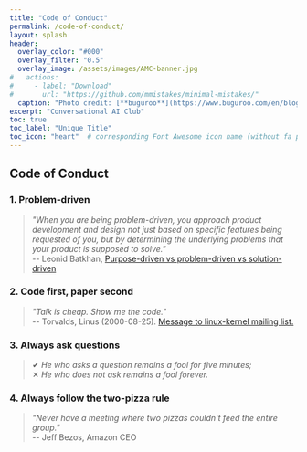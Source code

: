 ```yaml
---
title: "Code of Conduct"
permalink: /code-of-conduct/
layout: splash
header:
  overlay_color: "#000"
  overlay_filter: "0.5"
  overlay_image: /assets/images/AMC-banner.jpg
#   actions:
#     - label: "Download"
#       url: "https://github.com/mmistakes/minimal-mistakes/"
  caption: "Photo credit: [**buguroo**](https://www.buguroo.com/en/blog/topic/ai)"
excerpt: "Conversational AI Club"
toc: true
toc_label: "Unique Title"
toc_icon: "heart"  # corresponding Font Awesome icon name (without fa prefix)
---
```


## Code of Conduct

### 1. Problem-driven

> _"When you are being problem-driven, you approach product development and design not just based on specific features being requested of you, but by determining the underlying problems that your product is supposed to solve."_  
> -- Leonid Batkhan, [Purpose-driven vs problem-driven vs solution-driven](http://www.lenetek.com/blog/purpose-driven-problem-driven-solution-driven/)

### 2. Code first, paper second

> _"Talk is cheap. Show me the code."_  
> -- Torvalds, Linus (2000-08-25). [Message to linux-kernel mailing list.](https://lkml.org/lkml/2000/8/25/132)

### 3. Always ask questions

> ✔ _He who asks a question remains a fool for five minutes;_  
> ✕ _He who does not ask remains a fool forever._

### 4. Always follow the **two-pizza rule**

> _"Never have a meeting where two pizzas couldn't feed the entire group."_  
> -- Jeff Bezos, Amazon CEO
